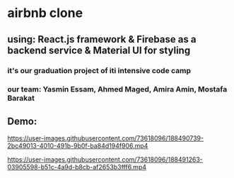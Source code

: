 # airbnb clone 
##  using:  React.js framework & Firebase as a backend service & Material UI for styling 
### it's our graduation project of iti intensive code camp 
### our team: Yasmin Essam, Ahmed Maged, Amira Amin, Mostafa Barakat

## Demo:
https://user-images.githubusercontent.com/73618096/188490739-2bc49013-4010-491b-9b0f-ba84d194f906.mp4

https://user-images.githubusercontent.com/73618096/188491263-03905598-b51c-4a9d-b8cb-af2653b3fff6.mp4

